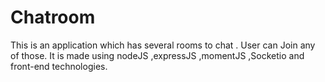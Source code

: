 # Chatroom

This is an application which has several rooms to chat . User can Join any of those.
It is made using nodeJS ,expressJS ,momentJS ,Socketio and front-end technologies.
